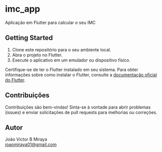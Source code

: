 # imc_app

Aplicação em Flutter para calcular o seu IMC

## Getting Started

1. Clone este repositório para o seu ambiente local.
2. Abra o projeto no Flutter.
3. Execute o aplicativo em um emulador ou dispositivo físico.

Certifique-se de ter o Flutter instalado em seu sistema. Para obter informações sobre como instalar o Flutter, consulte a [documentação oficial do Flutter](https://flutter.dev/docs/get-started/install).

## Contribuições

Contribuições são bem-vindas! Sinta-se à vontade para abrir problemas (issues) e enviar solicitações de pull requests para melhorias ou correções.

## Autor

João Victor B Miraya <br/>
joaomiraya01@gmail.com
